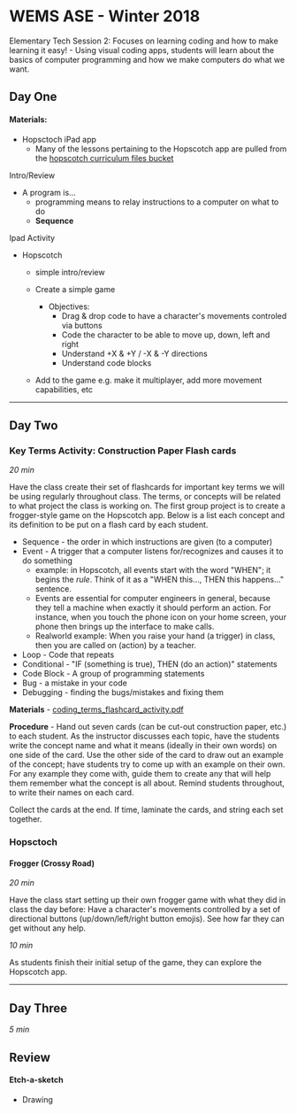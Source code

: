 # WEMS ASE - Winter 2018  

Elementary Tech Session 2: Focuses on learning coding and how to make learning it easy! - Using visual coding apps, students will learn about the basics of computer programming and how we make computers do what we want.  

## Day One  

#### Materials:  

* Hopsctoch iPad app  
    - Many of the lessons pertaining to the Hopscotch app are pulled from the [hopscotch curriculum files bucket](http://hopscotch-curriculum-files.s3.amazonaws.com/Hopscotch%20Curriculum%202015.pdf)    

Intro/Review  
* A program is...  
    - programming means to relay instructions to a computer on what to do  
    - **Sequence**  

Ipad Activity  
* Hopscotch  
    - simple intro/review  
    - Create a simple game  
        - Objectives:  
            - Drag & drop code to have a character's movements controled via buttons  
            - Code the character to be able to move up, down, left and right  
            - Understand +X & +Y / -X & -Y directions  
            - Understand code blocks  

    - Add to the game e.g. make it multiplayer, add more movement capabilities, etc  

***  

## Day Two  

### Key Terms Activity: Construction Paper Flash cards  

*20 min*  

Have the class create their set of flashcards for important key terms we will be using regularly throughout class. The terms, or concepts will be related to what project the class is working on. The first group project is to create a frogger-style game on the Hopscotch app. Below is a list each concept and its definition to be put on a flash card by each student.  

* Sequence - the order in which instructions are given (to a computer)  
* Event - A trigger that a computer listens for/recognizes and causes it to do something  
    - example: in Hopscotch, all events start with the word "WHEN"; it begins the *rule*. Think of it as a "WHEN this..., THEN this happens..." sentence.  
    - Events are essential for computer engineers in general, because they tell a machine when exactly it should perform an action. For instance, when you touch the phone icon on your home screen, your phone then brings up the interface to make calls.  
    - Realworld example: When you raise your hand (a trigger) in class, then you are called on (action) by a teacher.  
* Loop - Code that repeats  
* Conditional - "IF (something is true), THEN (do an action)" statements  
* Code Block - A group of programming statements  
* Bug - a mistake in your code  
* Debugging - finding the bugs/mistakes and fixing them  

**Materials** - [coding_terms_flashcard_activity.pdf](https://github.com/techemstudios/wems_tech/blob/master/ase/2018/winter/activities/coding_terms_flashcard_activity.pdf)  

**Procedure** - Hand out seven cards (can be cut-out construction paper, etc.) to each student. As the instructor discusses each topic, have the students write the concept name and what it means (ideally in their own words) on one side of the card. Use the other side of the card to draw out an example of the concept; have students try to come up with an example on their own. For any example they come with, guide them to create any that will help them remember what the concept is all about. Remind students throughout, to write their names on each card.  

Collect the cards at the end. If time, laminate the cards, and string each set together.  

### Hopsctoch  
#### Frogger (Crossy Road)  

*20 min*  

Have the class start setting up their own frogger game with what they did in class the day before: Have a character's movements controlled by a set of directional buttons (up/down/left/right button emojis). See how far they can get without any help.  

*10 min*  

As students finish their initial setup of the game, they can explore the Hopscotch app.  

***  

## Day Three  

*5 min*  

## Review  

#### Etch-a-sketch  



* Drawing  


